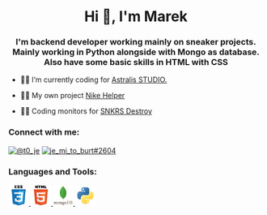 <h1 align="center">Hi 👋, I'm Marek</h1>
<h3 align="center">I'm backend developer working mainly on sneaker projects. Mainly working in Python alongside with Mongo as database. Also have some basic skills in HTML with CSS</h3>

- 🧑‍💻 I’m currently coding for [Astralis STUDIO.](https://discord.gg/G5XZSW8v)

- 🧑‍💻 My own project [Nike Helper](https://twitter.com/nike_helper)

- 🧑‍💻 Coding monitors for [SNKRS Destroy](https://www.instagram.com/snkrs_destroy/)

<h3 align="left">Connect with me:</h3>
<p align="left">
<a href="https://twitter.com/@t0_je" target="blank"><img align="center" src="https://raw.githubusercontent.com/rahuldkjain/github-profile-readme-generator/master/src/images/icons/Social/twitter.svg" alt="@t0_je" height="30" width="40" /></a>
<a href="https://discord.gg/je_mi_to_burt#2604" target="blank"><img align="center" src="https://raw.githubusercontent.com/rahuldkjain/github-profile-readme-generator/master/src/images/icons/Social/discord.svg" alt="je_mi_to_burt#2604" height="30" width="40" /></a>
</p>

<h3 align="left">Languages and Tools:</h3>
<p align="left"> <a href="https://www.w3schools.com/css/" target="_blank" rel="noreferrer"> <img src="https://raw.githubusercontent.com/devicons/devicon/master/icons/css3/css3-original-wordmark.svg" alt="css3" width="40" height="40"/> </a> <a href="https://www.w3.org/html/" target="_blank" rel="noreferrer"> <img src="https://raw.githubusercontent.com/devicons/devicon/master/icons/html5/html5-original-wordmark.svg" alt="html5" width="40" height="40"/> </a> <a href="https://www.mongodb.com/" target="_blank" rel="noreferrer"> <img src="https://raw.githubusercontent.com/devicons/devicon/master/icons/mongodb/mongodb-original-wordmark.svg" alt="mongodb" width="40" height="40"/> </a> <a href="https://www.python.org" target="_blank" rel="noreferrer"> <img src="https://raw.githubusercontent.com/devicons/devicon/master/icons/python/python-original.svg" alt="python" width="40" height="40"/> </a> </p>
